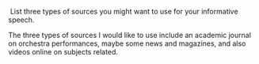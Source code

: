  List three types of sources you might want to use for your informative speech.

The three types of sources I would like to use include an academic journal on orchestra performances, maybe some news and magazines, and also videos online on subjects related.